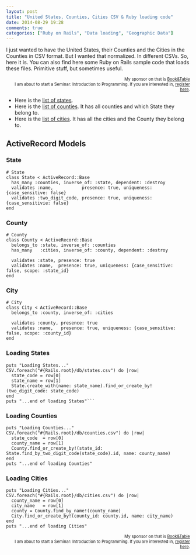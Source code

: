 ```yaml
---
layout: post
title: "United States, Counties, Cities CSV & Ruby loading code"
date: 2014-08-29 19:28
comments: true
categories: ["Ruby on Rails", "Data loading", "Geographic Data"]
---
```

I just wanted to have the United States, their Counties and the Cities in the Counties in CSV format. But I wanted that normalized. In different CSVs. So, here it is.
You can also find here some Ruby on Rails sample code that loads these files. Primitive stuff, but sometimes useful.

<div style="width: 100%;text-align: right;font-size: 0.8em;">My sponsor on that is <a href="https://www.bookandtable.com">Book&Table</a></div>
<div style="width: 100%;text-align: right;font-size: 0.8em;">I am about to start a Seminar: Introduction to Programming. If you are interested in, <a href="/introduction-to-programming-notify-when-public">register here</a>.</div>

<!-- more -->

* Here is the [list of states](/csv/states.csv.tar.gz).
* Here is the [list of counties](/csv/counties.csv.tar.gz). It has all counties and which State they belong to.
* Here is the [list of cities](/csv/cities.csv.tar.gz). It has all the cities and the County they belong to. 

## ActiveRecord Models

### State

```
# State
class State < ActiveRecord::Base
  has_many :counties, inverse_of: :state, dependent: :destroy
  validates :name,           presence: true, uniqueness: {case_sensitive: false}
  validates :two_digit_code, presence: true, uniqueness: {case_sensitivie: false}
end
```

### County

```
# County
class County < ActiveRecord::Base
  belongs_to :state, inverse_of: :counties
  has_many   :cities, inverse_of: :county, dependent: :destroy

  validates :state, presence: true
  validates :name,  presence: true, uniqueness: {case_sensitive: false, scope: :state_id}
end
```

### City

```
# City
class City < ActiveRecord::Base
  belongs_to :county, inverse_of: :cities

  validates :county, presence: true
  validates :name,   presence: true, uniqueness: {case_sensitive: false, scope: :county_id}
end
```

### Loading States

```
puts "Loading States..."
CSV.foreach("#{Rails.root}/db/states.csv") do |row|
  state_code = row[0]
  state_name = row[1]
  State.create_with(name: state_name).find_or_create_by!(two_digit_code: state_code)
end
puts "...end of loading States"```
```

### Loading Counties

```
puts "Loading Counties..."
CSV.foreach("#{Rails.root}/db/counties.csv") do |row|
  state_code  = row[0]
  county_name = row[1]
  County.find_or_create_by!(state_id: State.find_by_two_digit_code(state_code).id, name: county_name)
end
puts "...end of loading Counties"
```

### Loading Cities

```
puts "Loading Cities..."
CSV.foreach("#{Rails.root}/db/cities.csv") do |row|
  county_name = row[0]
  city_name   = row[1]
  county = County.find_by_name!(county_name)
  City.find_or_create_by!(county_id: county.id, name: city_name)
end
puts "...end of loading Cities"

```

<div style="width: 100%;text-align: right;font-size: 0.8em;">My sponsor on that is <a href="https://www.bookandtable.com">Book&Table</a></div>
<div style="width: 100%;text-align: right;font-size: 0.8em;">I am about to start a Seminar: Introduction to Programming. If you are interested in, <a href="/introduction-to-programming-notify-when-public">register here</a>.</div>
